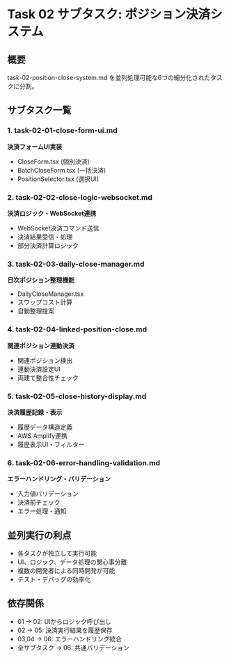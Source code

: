# Task 02 サブタスク: ポジション決済システム

## 概要
task-02-position-close-system.md を並列処理可能な6つの細分化されたタスクに分割。

## サブタスク一覧

### 1. task-02-01-close-form-ui.md
**決済フォームUI実装**
- CloseForm.tsx (個別決済)
- BatchCloseForm.tsx (一括決済)
- PositionSelector.tsx (選択UI)

### 2. task-02-02-close-logic-websocket.md
**決済ロジック・WebSocket連携**
- WebSocket決済コマンド送信
- 決済結果受信・処理
- 部分決済計算ロジック

### 3. task-02-03-daily-close-manager.md
**日次ポジション整理機能**
- DailyCloseManager.tsx
- スワップコスト計算
- 自動整理提案

### 4. task-02-04-linked-position-close.md
**関連ポジション連動決済**
- 関連ポジション検出
- 連動決済設定UI
- 両建て整合性チェック

### 5. task-02-05-close-history-display.md
**決済履歴記録・表示**
- 履歴データ構造定義
- AWS Amplify連携
- 履歴表示UI・フィルター

### 6. task-02-06-error-handling-validation.md
**エラーハンドリング・バリデーション**
- 入力値バリデーション
- 決済前チェック
- エラー処理・通知

## 並列実行の利点
- 各タスクが独立して実行可能
- UI、ロジック、データ処理の関心事分離
- 複数の開発者による同時開発が可能
- テスト・デバッグの効率化

## 依存関係
- 01 → 02: UIからロジック呼び出し
- 02 → 05: 決済実行結果を履歴保存
- 03,04 → 06: エラーハンドリング統合
- 全サブタスク → 06: 共通バリデーション